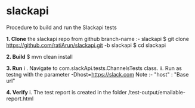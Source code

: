 # slackapi

Procedure to build and run the Slackapi tests

**1. Clone**
  the slackapi repo from github branch-name :- slackapi
    $ git clone https://github.com/ratiArun/slackapi.git -b slackapi
    $ cd slackapi
    
**2. Build**
    $ mvn clean install
    
**3. Run**
  i . Navigate to com.slackApi.tests.ChannelsTests class.
  ii. Run as testng with the parameter -Dhost=https://slack.com
  Note :- "host" : "Base url"
  
**4. Verify**
   i. The test report is created in the folder /test-output/emailable-report.html
